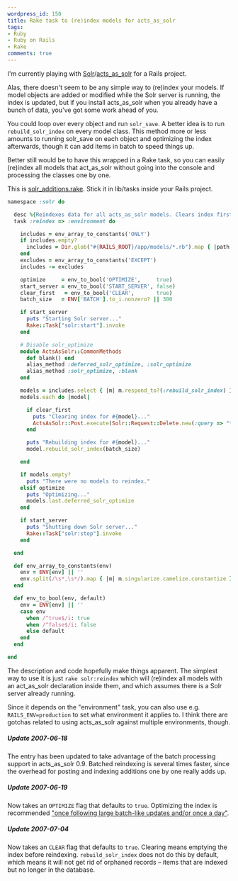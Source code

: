 ```yaml
---
wordpress_id: 150
title: Rake task to (re)index models for acts_as_solr
tags:
- Ruby
- Ruby on Rails
- Rake
comments: true
---
```

I'm currently playing with <a href="http://lucene.apache.org/solr/">Solr</a>/<a href="http://acts_as_solr.railsfreaks.com/">acts_as_solr</a> for a Rails project.

Alas, there doesn't seem to be any simple way to (re)index your models. If model objects are added or modified while the Solr server is running, the index is updated, but if you install acts_as_solr when you already have a bunch of data,  you've got some work ahead of you.

You could loop over every object and run <code>solr_save</code>. A better idea is to run <code>rebuild_solr_index</code> on every model class. This method more or less amounts to running solr_save on each object and optimizing the index afterwards, though it can add items in batch to speed things up.

Better still would be to have this wrapped in a Rake task, so you can easily (re)index all models that act_as_solr without going into the console and processing the classes one by one.

<!--more-->

This is <a href="https://henrik.nyh.se/uploads/solr_additions.rake">solr_additions.rake</a>. Stick it in lib/tasks inside your Rails project.

``` ruby
namespace :solr do

  desc %{Reindexes data for all acts_as_solr models. Clears index first to get rid of orphaned records and optimizes index afterwards. RAILS_ENV=your_env to set environment. ONLY=book,person,magazine to only reindex those models; EXCEPT=book,magazine to exclude those models. START_SERVER=true to solr:start before and solr:stop after. BATCH=123 to post/commit in batches of that size: default is 300. CLEAR=false to not clear the index first; OPTIMIZE=false to not optimize the index afterwards.}
  task :reindex => :environment do

    includes = env_array_to_constants('ONLY')
    if includes.empty?
      includes = Dir.glob("#{RAILS_ROOT}/app/models/*.rb").map { |path| File.basename(path, ".rb").camelize.constantize }
    end
    excludes = env_array_to_constants('EXCEPT')
    includes -= excludes

    optimize     = env_to_bool('OPTIMIZE',     true)
    start_server = env_to_bool('START_SERVER', false)
    clear_first   = env_to_bool('CLEAR',       true)
    batch_size   = ENV['BATCH'].to_i.nonzero? || 300

    if start_server
      puts "Starting Solr server..."
      Rake::Task["solr:start"].invoke
    end

    # Disable solr_optimize
    module ActsAsSolr::CommonMethods
      def blank() end
      alias_method :deferred_solr_optimize, :solr_optimize
      alias_method :solr_optimize, :blank
    end

    models = includes.select { |m| m.respond_to?(:rebuild_solr_index) }
    models.each do |model|

      if clear_first
        puts "Clearing index for #{model}..."
        ActsAsSolr::Post.execute(Solr::Request::Delete.new(:query => "type_t:#{model}"))
      end

      puts "Rebuilding index for #{model}..."
      model.rebuild_solr_index(batch_size)

    end

    if models.empty?
      puts "There were no models to reindex."
    elsif optimize
      puts "Optimizing..."
      models.last.deferred_solr_optimize
    end

    if start_server
      puts "Shutting down Solr server..."
      Rake::Task["solr:stop"].invoke
    end

  end

  def env_array_to_constants(env)
    env = ENV[env] || ''
    env.split(/\s*,\s*/).map { |m| m.singularize.camelize.constantize }.uniq
  end

  def env_to_bool(env, default)
    env = ENV[env] || ''
    case env
      when /^true$/i: true
      when /^false$/i: false
      else default
    end
  end

end
```

The description and code hopefully make things apparent. The simplest way to use it is just <code>rake solr:reindex</code> which will (re)index all models with an act_as_solr declaration inside them, and which assumes there is a Solr server already running.

Since it depends on the "environment" task, you can also use e.g. <code>RAILS_ENV=production</code> to set what environment it applies to. I think there are gotchas related to using acts_as_solr against multiple environments, though.

<div class="updated">
<h5>Update 2007-06-18</h5>

The entry has been updated to take advantage of the batch processing support in acts_as_solr 0.9. Batched reindexing is several times faster, since the overhead for posting and indexing additions one by one really adds up.
</div>

<div class="updated">
<h5>Update 2007-06-19</h5>

Now takes an <code>OPTIMIZE</code> flag that defaults to <code>true</code>. Optimizing the index is recommended <a href="http://api.railsfreaks.com/projects/acts_as_solr/classes/ActsAsSolr/CommonMethods.html#M000111">"once following large batch-like updates and/or once a day"</a>.
</div>

<div class="updated">
<h5>Update 2007-07-04</h5>

Now takes an <code>CLEAR</code> flag that defaults to <code>true</code>. Clearing means emptying the index before reindexing. <code>rebuild_solr_index</code> does not do this by default, which means it will not get rid of orphaned records – items that are indexed but no longer in the database.
</div>
